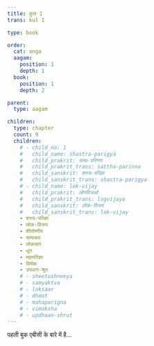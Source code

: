 ```yaml
---
title: कुल 1
trans: kul 1

type: book

order:
  cat: anga
  aagam: 
    position: 1
    depth: 1
  book: 
    position: 1
    depth: 2

parent:
  type: aagam

children:
  type: chapter
  count: 9
  children:
    # - child_no: 1
    #   child_name: shastra-parigya
    #   child_prakrit: सत्थ-परिण्णा
    #   child_prakrit_trans: sattha-parinna
    #   child_sanskrit: शस्त्र-परिज्ञा
    #   child_sanskrit_trans: shastra-parigya
    # - child_name: lok-vijay
    #   child_prakrit: लोगविजओ
    #   child_prakrit_trans: logvijayo
    #   child_sanskrit: लोक-विजय
    #   child_sanskrit_trans: lok-vijay
    - शस्त्र-परिज्ञा
    - लोक-विजय
    - शीतोष्णीय
    - सम्यक्त्व
    - लोकसार
    - धूत
    - महापरिज्ञा
    - विमोक्ष
    - उपधान-श्रुत
    # - sheetoshneeya
    # - samyaktva
    # - loksaar
    # - dhoot
    # - mahaparigna
    # - vimoksha
    # - updhaan-shrut
---
```


पहली बुक एबीसी के बारे में है...

<children :children="children"></children>